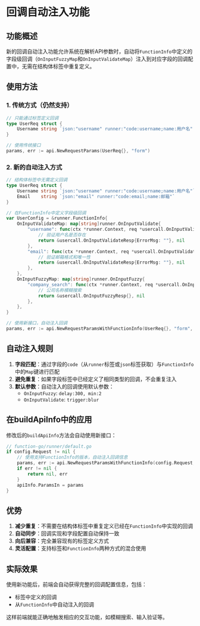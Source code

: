 # 回调自动注入功能

## 功能概述

新的回调自动注入功能允许系统在解析API参数时，自动将`FunctionInfo`中定义的字段级回调（`OnInputFuzzyMap`和`OnInputValidateMap`）注入到对应字段的回调配置中，无需在结构体标签中重复定义。

## 使用方法

### 1. 传统方式（仍然支持）

```go
// 只能通过标签定义回调
type UserReq struct {
    Username string `json:"username" runner:"code:username;name:用户名" callback:"OnInputValidate(trigger:blur)"`
}

// 使用传统接口
params, err := api.NewRequestParams(UserReq{}, "form")
```

### 2. 新的自动注入方式

```go
// 结构体标签中无需定义回调
type UserReq struct {
    Username string `json:"username" runner:"code:username;name:用户名"`
    Email    string `json:"email" runner:"code:email;name:邮箱"`
}

// 在FunctionInfo中定义字段级回调
var UserConfig = &runner.FunctionInfo{
    OnInputValidateMap: map[string]runner.OnInputValidate{
        "username": func(ctx *runner.Context, req *usercall.OnInputValidateReq) (*usercall.OnInputValidateResp, error) {
            // 验证用户名是否存在
            return &usercall.OnInputValidateResp{ErrorMsg: ""}, nil
        },
        "email": func(ctx *runner.Context, req *usercall.OnInputValidateReq) (*usercall.OnInputValidateResp, error) {
            // 验证邮箱格式和唯一性
            return &usercall.OnInputValidateResp{ErrorMsg: ""}, nil
        },
    },
    OnInputFuzzyMap: map[string]runner.OnInputFuzzy{
        "company_search": func(ctx *runner.Context, req *usercall.OnInputFuzzyReq) (*usercall.OnInputFuzzyResp, error) {
            // 公司名称模糊搜索
            return &usercall.OnInputFuzzyResp{}, nil
        },
    },
}

// 使用新接口，自动注入回调
params, err := api.NewRequestParamsWithFunctionInfo(UserReq{}, "form", UserConfig)
```

## 自动注入规则

1. **字段匹配**：通过字段的`code`（从`runner`标签或`json`标签获取）与`FunctionInfo`中的`Map`键进行匹配
2. **避免重复**：如果字段标签中已经定义了相同类型的回调，不会重复注入
3. **默认参数**：自动注入的回调使用默认参数：
   - `OnInputFuzzy`: `delay:300, min:2`
   - `OnInputValidate`: `trigger:blur`

## 在buildApiInfo中的应用

修改后的`buildApiInfo`方法会自动使用新接口：

```go
// function-go/runner/default.go
if config.Request != nil {
    // 使用支持FunctionInfo的版本，自动注入回调信息
    params, err := api.NewRequestParamsWithFunctionInfo(config.Request, config.RenderType, config)
    if err != nil {
        return nil, err
    }
    apiInfo.ParamsIn = params
}
```

## 优势

1. **减少重复**：不需要在结构体标签中重复定义已经在`FunctionInfo`中实现的回调
2. **自动同步**：回调实现和字段配置自动保持一致
3. **向后兼容**：完全兼容现有的标签定义方式
4. **灵活配置**：支持标签和`FunctionInfo`两种方式的混合使用

## 实际效果

使用新功能后，前端会自动获得完整的回调配置信息，包括：
- 标签中定义的回调
- 从`FunctionInfo`中自动注入的回调

这样前端就能正确地触发相应的交互功能，如模糊搜索、输入验证等。 